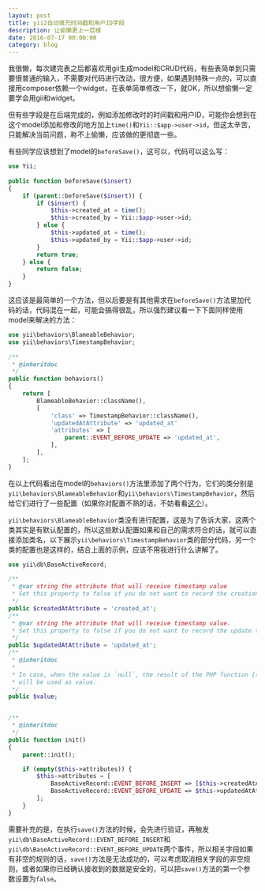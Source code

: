 ```yaml
---
layout: post
title: yii2自动填充时间戳和用户ID字段
description: 让偷懒更上一层楼
date: 2016-07-17 00:00:00
category: blog
---
```


我很懒，每次建完表之后都喜欢用gii生成model和CRUD代码，有些表简单到只需要很普通的输入，不需要对代码进行改动，很方便，如果遇到特殊一点的，可以直接用composer依赖一个widget，在表单简单修改一下，就OK，所以想偷懒一定要学会用gii和widget。

但有些字段是在后端完成的，例如添加修改时的时间戳和用户ID，可能你会想到在这个model添加和修改的地方加上`time()`和`Yii::$app->user->id`，但这太辛苦，只能解决当前问题，称不上偷懒，应该做的更彻底一些。

有些同学应该想到了model的`beforeSave()`，这可以，代码可以这么写：

```php
use Yii;
 
public function beforeSave($insert)
{
    if (parent::beforeSave($insert)) {
        if ($insert) {
            $this->created_at = time();
            $this->created_by = Yii::$app->user->id;
        } else {
            $this->updated_at = time();
            $this->updated_by = Yii::$app->user->id;
        }
        return true;
    } else {
        return false;
    }
}
```

这应该是最简单的一个方法，但以后要是有其他需求在`beforeSave()`方法里加代码的话，代码混在一起，可能会搞得很乱，所以强烈建议看一下下面同样使用model来解决的方法：

```php
use yii\behaviors\BlameableBehavior;
use yii\behaviors\TimestampBehavior;
 
/**
 * @inheritdoc
 */
public function behaviors()
{
    return [
        BlameableBehavior::className(),
        [
            'class' => TimestampBehavior::className(),
            'updatedAtAttribute' => 'updated_at'
            'attributes' => [
                parent::EVENT_BEFORE_UPDATE => 'updated_at',
            ],
        ],
    ];
}
```

在以上代码看出在model的`behaviors()`方法里添加了两个行为，它们的类分别是`yii\behaviors\BlameableBehavior`和`yii\behaviors\TimestampBehavior`，然后给它们进行了一些配置（如果你对配置不熟的话，不妨看看[这个](http://laohu321.cc/yii2-configuration-simple)）。

`yii\behaviors\BlameableBehavior`类没有进行配置，这是为了告诉大家，这两个类其实是有默认配置的，所以这些默认配置如果和自己的需求符合的话，就可以直接添加类名，以下展示`yii\behaviors\TimestampBehavior`类的部分代码，另一个类的配置也是这样的，结合上面的示例，应该不用我进行什么讲解了。

```php
use yii\db\BaseActiveRecord;
 
/**
 * @var string the attribute that will receive timestamp value
 * Set this property to false if you do not want to record the creation time.
 */
public $createdAtAttribute = 'created_at';
/**
 * @var string the attribute that will receive timestamp value.
 * Set this property to false if you do not want to record the update time.
 */
public $updatedAtAttribute = 'updated_at';
/**
 * @inheritdoc
 *
 * In case, when the value is `null`, the result of the PHP function [time()](http://php.net/manual/en/function.time.php)
 * will be used as value.
 */
public $value;


/**
 * @inheritdoc
 */
public function init()
{
    parent::init();

    if (empty($this->attributes)) {
        $this->attributes = [
            BaseActiveRecord::EVENT_BEFORE_INSERT => [$this->createdAtAttribute, $this->updatedAtAttribute],
            BaseActiveRecord::EVENT_BEFORE_UPDATE => $this->updatedAtAttribute,
        ];
    }
}
```

需要补充的是，在执行`save()`方法的时候，会先进行验证，再触发`yii\db\BaseActiveRecord::EVENT_BEFORE_INSERT`和`yii\db\BaseActiveRecord::EVENT_BEFORE_UPDATE`两个事件，所以相关字段如果有非空的规则的话，`save()`方法是无法成功的，可以考虑取消相关字段的非空规则，或者如果你已经确认接收到的数据是安全的，可以把`save()`方法的第一个参数设置为`false`。
